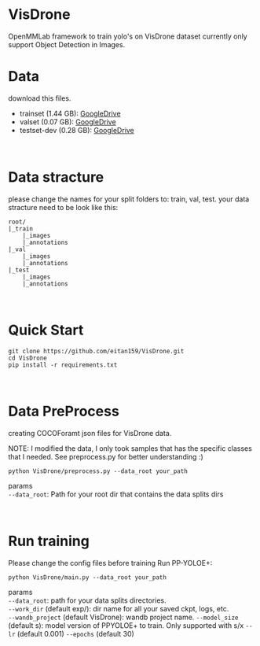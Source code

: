 # VisDrone
OpenMMLab framework to train yolo's on VisDrone dataset
currently only support Object Detection in Images.
<br/>

# Data
download this files.

* trainset (1.44 GB): [GoogleDrive](https://drive.google.com/file/d/1a2oHjcEcwXP8oUF95qiwrqzACb2YlUhn/view?usp=sharing)
* valset (0.07 GB): [GoogleDrive](https://drive.google.com/file/d/1bxK5zgLn0_L8x276eKkuYA_FzwCIjb59/view?usp=sharing)
* testset-dev (0.28 GB): [GoogleDrive](https://drive.google.com/open?id=1PFdW_VFSCfZ_sTSZAGjQdifF_Xd5mf0V)

<br/>

# Data stracture
please change the names for your split folders to: train, val, test.
your data stracture need to be look like this:
```
root/
|_train
    |_images
    |_annotations
|_val
    |_images
    |_annotations
|_test
    |_images
    |_annotations
```
<br/>

# Quick Start 
```
git clone https://github.com/eitan159/VisDrone.git
cd VisDrone
pip install -r requirements.txt 
```

<br/>

# Data PreProcess
creating COCOForamt json files for VisDrone data.

NOTE: I modified the data, I only took samples that has the specific classes that I needed. See preprocess.py for better understanding :)

```
python VisDrone/preprocess.py --data_root your_path 
```
params  
`--data_root`: Path for your root dir that contains the data splits dirs   

<br/>

# Run training
Please change the config files before training
Run PP-YOLOE+:   
```
python VisDrone/main.py --data_root your_path 
```

params  
`--data_root`: path for your data splits directories.  
`--work_dir` (default exp/): dir name for all your saved ckpt, logs, etc.  
`--wandb_project` (default VisDrone): wandb project name.
`--model_size` (default s): model version of PPYOLOE+ to train. Only supported with s/x
`--lr` (default 0.001)
`--epochs` (default 30) 